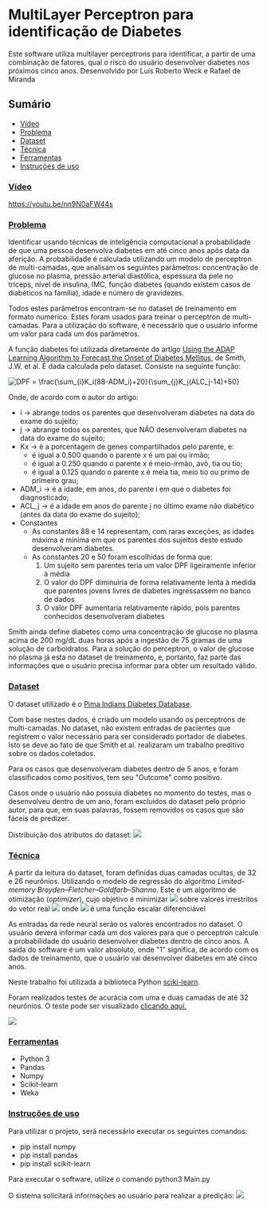 # MultiLayer Perceptron para identificação de Diabetes

Este software utiliza multilayer perceptrons para identificar, a partir de uma combinação de fatores, qual o risco do usuário desenvolver diabetes nos próximos cinco anos. Desenvolvido por Luís Roberto Weck e Rafael de Miranda

## Sumário

- [Vídeo](#video)
- [Problema](#problema)
- [Dataset](#dataset)
- [Técnica](#tecnica)
- [Ferramentas](#ferramentas)
- [Instruções de uso](#instrucoes)

### [Vídeo](#video)

https://youtu.be/nn9N0aFW44s

### [Problema](#problema)

Identificar usando técnicas de inteligência computacional a probabilidade de que uma pessoa desenvolva diabetes em até cinco anos após data da aferição. A probabilidade é calculada utilizando um modelo de perceptron de multi-camadas, que analisam os seguintes parâmetros: concentração de glucose no plasma, pressão arterial diastólica, espessura da pele no tríceps, nível de insulina, IMC, função diabetes (quando existem casos de diabéticos na família), idade e número de gravidezes.

Todos estes parâmetros encontram-se no dataset de treinamento em formato numérico. Estes foram usados para treinar o perceptron de multi-camadas. Para a utilização do software, é necessário que o usuário informe um valor para cada um dos parâmetros.

A função diabetes foi utilizada diretamente do artigo [Using the ADAP Learning Algorithm to Forecast the Onset of Diabetes Mellitus](https://europepmc.org/backend/ptpmcrender.fcgi?accid=PMC2245318&blobtype=pdf), de Smith, J.W. et al. É dada calculada pelo dataset. Consiste na seguinte função:

![DPF = \frac{\sum_{i}K_i(88-ADM_i)+20}{\sum_{j}K_j(ALC_j-14)+50}](<https://latex.codecogs.com/svg.latex?DPF&space;=&space;\frac{\sum_{i}K_i(88-ADM_i)+20}{\sum_{j}K_j(ALC_j-14)+50}>)

Onde, de acordo com o autor do artigo:

- i -> abrange todos os parentes que desenvolveram diabetes na data do exame do sujeito;
- j -> abrange todos os parentes, que NÃO desenvolveram diabetes na data do exame do sujeito;
- Kx -> é a porcentagem de genes compartilhados pelo parente, e:
  - é igual a 0.500 quando o parente x é um pai ou irmão;
  - é igual a 0.250 quando o parente x é meio-irmão, avô, tia ou tio;
  - é igual a 0.125 quando o parente x é meia tia, meio tio ou primo de primeiro grau;
- ADM_i -> é a idade, em anos, do parente i em que o diabetes foi diagnosticado;
- ACL_j -> é a idade em anos do parente j no último exame não diabético (antes da data do exame do sujeito);
- Constantes
  - As constantes 88 e 14 representam, com raras exceções, as idades máxima e mínima em que os parentes dos sujeitos deste estudo desenvolveram diabetes.
  - As constantes 20 e 50 foram escolhidas de forma que:
    1. Um sujeito sem parentes teria um valor DPF ligeiramente inferior à média
    2. O valor do DPF diminuiria de forma relativamente lenta à medida que parentes jovens livres de diabetes ingressassem no banco de dados
    3. O valor DPF aumentaria relativamente rápido, pois parentes conhecidos desenvolveram diabetes

Smith ainda define diabetes como uma concentração de glucose no plasma acima de 200 mg/dL duas horas após a ingestão de 75 gramas de uma solução de carboidratos.
Para a solução do perceptron, o valor de glucose no plasma já esta no dataset de treinamento, e, portanto, faz parte das informações que o usuário precisa informar para obter um resultado válido.

### [Dataset](#dataset)

O dataset utilizado é o [Pima Indians Diabetes Database](https://www.kaggle.com/uciml/pima-indians-diabetes-database).

Com base nestes dados, é criado um modelo usando os perceptrons de multi-camadas. No dataset, não existem entradas de pacientes que registrem o valor necessário para ser considerado portador de diabetes. Isto se deve ao fato de que Smith et al. realizaram um trabalho preditivo sobre os dados coletados.

Para os casos que desenvolveram diabetes dentro de 5 anos, e foram classificados como positivos, tem seu "Outcome" como positivo.

Casos onde o usuário não possuia diabetes no momento do testes, mas o desenvolveu dentro de um ano, foram excluidos do dataset pelo próprio autor, para que, em suas palavras, fossem removidos os casos que são fáceis de predizer.

Distribuição dos atributos do dataset:
<img src="https://github.com/lrweck/proj_ia/blob/main/images/dist.png">

### [Técnica](#tecnica)

A partir da leitura do dataset, foram definidas duas camadas ocultas, de 32 e 26 neurônios. Utilizando o modelo de regressão do algoritmo _Limited-memory Broyden–Fletcher–Goldfarb–Shanno_. Este é um algoritmo de otimização (_optimizer_), cujo objetivo é minimizar <img src="https://render.githubusercontent.com/render/math?math=f(x)"> sobre valores irrestritos do vetor real <img src="https://render.githubusercontent.com/render/math?math=x"> onde <img src="https://render.githubusercontent.com/render/math?math=f"> é uma função escalar diferenciável

As entradas da rede neural serão os valores encontrados no dataset. O usuário deverá informar cada um dos valores para que o perceptron calcule a probabilidade do usuário desenvolver diabetes dentro de cinco anos. A saída do software é um valor absoluto, onde "1" significa, de acordo com os dados de treinamento, que o usuário vai desenvolver diabetes em até cinco anos.

Neste trabalho foi utilizada a biblioteca Python [sciki-learn](https://scikit-learn.org/stable/).

Foram realizados testes de acurácia com uma e duas camadas de até 32 neurônios. O teste pode ser visualizado
<a href="https://github.com/lrweck/proj_ia/blob/main/hidden_layers.ods">clicando aqui.</a>

<img src="https://github.com/lrweck/proj_ia/blob/main/images/dataset_acuracia.png">

### [Ferramentas](#ferramentas)

- Python 3
- Pandas
- Numpy
- Scikit-learn
- Weka

### [Instruções de uso](#instrucoes)

Para utilizar o projeto, será necessário executar os seguintes comandos:

- pip install numpy
- pip install pandas
- pip install scikit-learn

Para executar o software, utilize o comando python3 Main.py

O sistema solicitará informações ao usuário para realizar a predição:
<img src="https://github.com/lrweck/proj_ia/blob/main/images/predicao.png">

